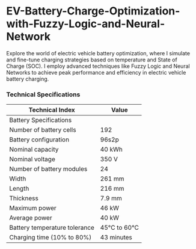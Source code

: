 # EV-Battery-Charge-Optimization-with-Fuzzy-Logic-and-Neural-Network
Explore the world of electric vehicle battery optimization, where I simulate and fine-tune charging strategies based on temperature and State of Charge (SOC). I employ advanced techniques like Fuzzy Logic and Neural Networks to achieve peak performance and efficiency in electric vehicle battery charging.

### Technical Specifications
<div align="center">
  
| Technical Index | Value |
|-----------------|-------|
|         Battery Specifications ||
| Number of battery cells | 192 |
| Battery configuration | 96s2p |
| Nominal capacity | 40 kWh |
| Nominal voltage | 350 V |
| Number of battery modules | 24 |
| Width | 261 mm |
| Length | 216 mm |
| Thickness | 7.9 mm |
| Maximum power | 46 kW |
| Average power | 40 kW |
| Battery temperature tolerance | 45°C to 60°C |
| Charging time (10% to 80%) | 43 minutes |
  
</div>
